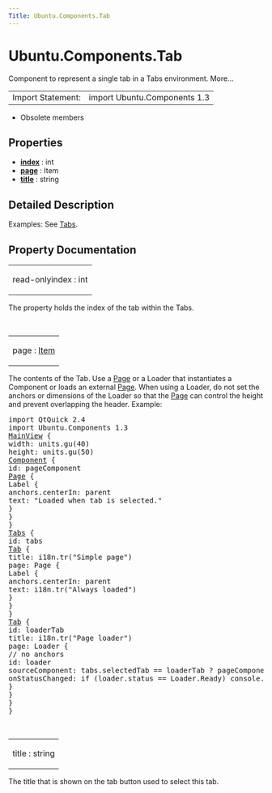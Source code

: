 ```yaml
---
Title: Ubuntu.Components.Tab
---
```


# Ubuntu.Components.Tab

<span class="subtitle"></span>
<!-- $$$Tab-brief -->
<p>Component to represent a single tab in a Tabs environment. More...</p>
<!-- @@@Tab -->
<table class="alignedsummary">
<tr><td class="memItemLeft rightAlign topAlign"> Import Statement:</td><td class="memItemRight bottomAlign"> import Ubuntu.Components 1.3</td></tr></table><ul>
<li>Obsolete members</li>
</ul>
<h2 id="properties">Properties</h2>
<ul>
<li class="fn"><b><b><a href="Ubuntu.Components.Tab.md#index-prop">index</a></b></b> : int</li>
<li class="fn"><b><b><a href="Ubuntu.Components.Tab.md#page-prop">page</a></b></b> : Item</li>
<li class="fn"><b><b><a href="Ubuntu.Components.Tab.md#title-prop">title</a></b></b> : string</li>
</ul>
<!-- $$$Tab-description -->
<h2 id="details">Detailed Description</h2>
</p>
<p>Examples: See <a href="Ubuntu.Components.Tabs.md">Tabs</a>.</p>
<!-- @@@Tab -->
<h2>Property Documentation</h2>
<!-- $$$index -->
<table class="qmlname"><tr valign="top" id="index-prop"><td class="tblQmlPropNode"><p><span class="qmlreadonly">read-only</span><span class="name">index</span> : <span class="type">int</span></p></td></tr></table><p>The property holds the index of the tab within the Tabs.</p>
<!-- @@@index -->
<br/>
<!-- $$$page -->
<table class="qmlname"><tr valign="top" id="page-prop"><td class="tblQmlPropNode"><p><span class="name">page</span> : <span class="type"><a href="QtQuick.Item.md">Item</a></span></p></td></tr></table><p>The contents of the Tab. Use a <a href="Ubuntu.Components.Page.md">Page</a> or a Loader that instantiates a Component or loads an external <a href="Ubuntu.Components.Page.md">Page</a>. When using a Loader, do not set the anchors or dimensions of the Loader so that the <a href="Ubuntu.Components.Page.md">Page</a> can control the height and prevent overlapping the header. Example:</p>
<pre class="qml">import QtQuick 2.4
import Ubuntu.Components 1.3
<span class="type"><a href="Ubuntu.Components.MainView.md">MainView</a></span> {
<span class="name">width</span>: <span class="name">units</span>.<span class="name">gu</span>(<span class="number">40</span>)
<span class="name">height</span>: <span class="name">units</span>.<span class="name">gu</span>(<span class="number">50</span>)
<span class="type"><a href="QtQml.Component.md">Component</a></span> {
<span class="name">id</span>: <span class="name">pageComponent</span>
<span class="type"><a href="Ubuntu.Components.Page.md">Page</a></span> {
<span class="type">Label</span> {
<span class="name">anchors</span>.centerIn: <span class="name">parent</span>
<span class="name">text</span>: <span class="string">&quot;Loaded when tab is selected.&quot;</span>
}
}
}
<span class="type"><a href="Ubuntu.Components.Tabs.md">Tabs</a></span> {
<span class="name">id</span>: <span class="name">tabs</span>
<span class="type"><a href="Ubuntu.Components.Tab.md">Tab</a></span> {
<span class="name">title</span>: <span class="name">i18n</span>.<span class="name">tr</span>(<span class="string">&quot;Simple page&quot;</span>)
<span class="name">page</span>: <span class="name">Page</span> {
<span class="type">Label</span> {
<span class="name">anchors</span>.centerIn: <span class="name">parent</span>
<span class="name">text</span>: <span class="name">i18n</span>.<span class="name">tr</span>(<span class="string">&quot;Always loaded&quot;</span>)
}
}
}
<span class="type"><a href="Ubuntu.Components.Tab.md">Tab</a></span> {
<span class="name">id</span>: <span class="name">loaderTab</span>
<span class="name">title</span>: <span class="name">i18n</span>.<span class="name">tr</span>(<span class="string">&quot;Page loader&quot;</span>)
<span class="name">page</span>: <span class="name">Loader</span> {
<span class="comment">// no anchors</span>
<span class="name">id</span>: <span class="name">loader</span>
<span class="name">sourceComponent</span>: <span class="name">tabs</span>.<span class="name">selectedTab</span> <span class="operator">==</span> <span class="name">loaderTab</span> ? <span class="name">pageComponent</span> : <span class="number">null</span>
<span class="name">onStatusChanged</span>: <span class="keyword">if</span> (<span class="name">loader</span>.<span class="name">status</span> <span class="operator">==</span> <span class="name">Loader</span>.<span class="name">Ready</span>) <span class="name">console</span>.<span class="name">log</span>(<span class="string">'Loaded'</span>)
}
}
}
}</pre>
<!-- @@@page -->
<br/>
<!-- $$$title -->
<table class="qmlname"><tr valign="top" id="title-prop"><td class="tblQmlPropNode"><p><span class="name">title</span> : <span class="type">string</span></p></td></tr></table><p>The title that is shown on the tab button used to select this tab.</p>
<!-- @@@title -->
<br/>
